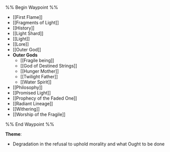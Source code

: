 %% Begin Waypoint %%
- [[First Flame]]
- [[Fragments of Light]]
- [[History]]
- [[Light Shard]]
- [[Light]]
- [[Lore]]
- [[Outer God]]
- **Outer Gods**
	- [[Fragile being]]
	- [[God of Destined Strings]]
	- [[Hunger Mother]]
	- [[Twilight Father]]
	- [[Water Spirit]]
- [[Philosophy]]
- [[Promised Light]]
- [[Prophecy of the Faded One]]
- [[Radiant Lineage]]
- [[Withering]]
- [[Worship of the Fragile]]

%% End Waypoint %%

**Theme**:
- Degradation in the refusal to uphold morality and what Ought to be done
